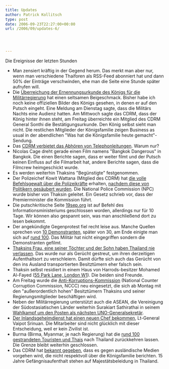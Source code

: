```yaml
---
title: Updates
author: Patrick Kollitsch
type: post
date: 2006-09-23T22:27:00+00:00
url: /2006/09/updates-6/




---
```

Die Ereignisse der letzten Stunden

  * Man zensiert kr&auml;ftig in der Gegend herum. Das merkt man aber nur, wenn man verschiedene Thaiforen als RSS-Feed abonniert hat und dann 50% der Eintr&auml;ge verschwinden, ehe man die Seite eine Stunde sp&auml;ter aufrufen will. 
  * Die [&Uuml;berreichung der Ernennungsurkunde des K&ouml;nigs f&uuml;r die Milit&auml;rregierung][1] hat einen seltsamen Beigeschmack. Bisher habe ich noch keine offiziellen Bilder des K&ouml;nigs gesehen, in denen er auf den Putsch eingeht. Eine Meldung am Dienstag sagte, dass die Milit&auml;rs Nachts eine Audienz hatten. Am Mittwoch sagte das <span class="caps">CDRM</span>, dass der K&ouml;nig hinter ihnen steht, am Freitag &uuml;berreichte ein Mitglied des <span class="caps">CDRM</span> General Sonthi die Best&auml;tigungsurkunde. Den K&ouml;nig selbst sieht man nicht. Die restlichen Mitglieder der K&ouml;nigsfamilie zeigen Business as usual in der abendlichen "Was hat die K&ouml;nigsfamilie heute gemacht"-Sendung.
  * Das [<span class="caps">CDRM</span> verbietet das Abh&ouml;ren von Telephonleitungen][2]. Warum nur?
  * Nicolas Cage dreht gerade einen Film namens "Bangkok Dangerous" in Bangkok. Die einen Berichte sagen, dass er weiter filmt und der Putsch keinen Einfluss auf die Filmarbeit hat, andere Berichte sagen, dass die Filmcrew heimgeschickt wurde. 
  * Es werden weiterhin Thaksins "Beg&uuml;nstigte" festgenommen.
  * Der Polizeichef Kowit Wattana (Mitglied des <span class="caps">CDRM</span>) hat [die volle Befehlsgewalt &uuml;ber die Polizeikr&auml;fte][3] erhalten, [nachdem diese von Politikern ges&auml;ubert wurden][4]. Die National Police Commission (<span class="caps">NPC</span>) wurde bisher von Thaksin geleitet. Ein Gesetz schrieb vor, dass der Premierminister die Kommission f&uuml;hrt.
  * Die putschkritische Seite [19sep.org][5] ist auf Befehl des Informationsministeriums geschlossen worden, allerdings nur f&uuml;r 10 Tage. Wir k&ouml;nnen also gespannt sein, was man anschlie&szlig;end dort zu lesen bekommt. 
  * Der angek&uuml;ndigte Gegenprotest fiel recht leise aus. Manche Quellen sprechen von [10 Demonstranten][6], sp&auml;ter von 30, am Ende einigte man sich auf [rund 100][7]. Das Milit&auml;r hat nicht eingegriffen sondern die Demonstranten gefilmt.
  * [Thaksins Frau, eine seiner T&ouml;chter und der Sohn haben Thailand nie verlassen][8]. Das wurde nur als Ger&uuml;cht gestreut, um ihren derzeitigen Aufenthaltsort zu verschleiern. Damit d&uuml;rfte sich auch das Ger&uuml;cht von den ins Ausland transportierten Besitzt&uuml;mern eher falsch sein.
  * Thaksin selbst residiert in einem Haus von Harrods-besitzer Mohamed Al-Fayed ([55 Park Lane, London W1][9]). Die beiden sind Freunde.
  * Am Freitag wurde die [Anti-Korruptions-Kommission][10] (National Counter Corruption Commission, <span class="caps">NCCC</span>) neu eingesetzt, die sich ab Montag mit den "au&szlig;erordentlich hohen" Besitzt&uuml;mern Thaksins und seiner Regierungsmitglieder besch&auml;ftigen wird.
  * Neben der Milit&auml;rregierung unterst&uuml;tzt auch die <span class="caps">ASEAN</span>, die Vereinigung der S&uuml;dostasiatischen L&auml;nder weiterhin Surakiart Sathirathai in seinem [Wahlkampf um den Posten als n&auml;chsten UNO-Generalsekret&auml;r][11].
  * [Der Inlandsgeheimdienst hat einen neuen Chef bekommen][12], Lt-General Vaipot Srinuan. Die Mitarbeiter sind nicht gl&uuml;cklich mit dieser Entscheidung, weil er kein Zivilist ist.
  * Burma (Birma, Myanmar, je nach Regierung) hat die [rund 100 gestrandeten Touristen und Thais][13] nach Thailand zur&uuml;ckkehren lassen. Die Grenze bleibt weiterhin geschlossen.
  * Das <span class="caps">CDRM</span> hat [bekannt gegeben][14], dass es gegen ausl&auml;ndische Medien vorgehen wird, die nicht respektvoll &uuml;ber die K&ouml;nigsfamilie berichten. 15 Jahre Gef&auml;ngnisaufenthalt stehen auf Majest&auml;tsbeleidung in Thailand.

 [1]: http://www.nationmultimedia.com/2006/09/22/headlines/headlines_30014360.php
 [2]: http://www.nationmultimedia.com/breakingnews/read.php?newsid=30014477
 [3]: http://etna.mcot.net/query.php?nid=24956
 [4]: http://www.nationmultimedia.com/breakingnews/read.php?newsid=30014357
 [5]: http://www.19sep.org/
 [6]: http://www.nationmultimedia.com/breakingnews/read.php?newsid=30014408
 [7]: http://www.nationmultimedia.com/2006/09/23/headlines/headlines_30014455.php
 [8]: http://www.nationmultimedia.com/breakingnews/read.php?newsid=30014359
 [9]: http://maps.google.com/maps?f=q&hl=de&q=Park+Lane,+Westminster,+Greater+London,+W1,+UK&ie=UTF8&z=19&ll=51.505524,-0.152199&spn=0.000751,0.002545&t=k&om=1&iwloc=A
 [10]: http://www.nationmultimedia.com/breakingnews/read.php?newsid=30014386
 [11]: http://news.yahoo.com/s/ap/20060923/ap_on_re_as/un_next_secretary_general_1
 [12]: http://www.nationmultimedia.com/2006/09/23/national/national_30014448.php
 [13]: http://www.nationmultimedia.com/breakingnews/read.php?newsid=30014481
 [14]: http://www.nationmultimedia.com/breakingnews/read.php?newsid=30014471